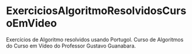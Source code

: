 # ExerciciosAlgoritmoResolvidosCursoEmVideo
 Exercícios de Algoritmo resolvidos usando Portugol. Curso de Algoritmos do Curso em Vídeo do Professor Gustavo Guanabara.
